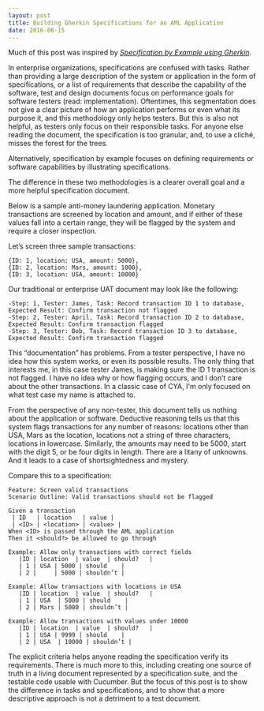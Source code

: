 ```yaml
---
layout: post
title: Building Gherkin Specifications for an AML Application
date: 2016-06-15
---
```



Much of this post was inspired by [*Specification by Example using Gherkin*](https://www.manning.com/books/specification-by-example-using-gherkin).

In enterprise organizations, specifications are confused with tasks. Rather than providing a large description of the system or application in the form of specifications, or a list of requirements that describe the capability of the software, test and design documents focus on performance goals for software testers (read: implementation). Oftentimes, this segmentation does not give a clear picture of how an application performs or even what its purpose it, and this methodology only helps testers. But this is also not helpful, as testers only focus on their responsible tasks. For anyone else reading the document, the specification is too granular, and, to use a cliché, misses the forest for the trees.

Alternatively, specification by example focuses on defining requirements or software capabilities by illustrating specifications. 

The difference in these two methodologies is a clearer overall goal and a more helpful specification document. 

Below is a sample anti-money laundering application. Monetary transactions are screened by location and amount, and if either of these values fall into a certain range, they will be flagged by the system and require a closer inspection.

Let’s screen three sample transactions:

```
{ID: 1, location: USA, amount: 5000},
{ID: 2, location: Mars, amount: 1000},
{ID: 3, location: USA, amount: 10000}
```

Our traditional or enterprise UAT document may look like the following:

```
-Step: 1, Tester: James, Task: Record transaction ID 1 to database, Expected Result: Confirm transaction not flagged
-Step: 2, Tester: April, Task: Record transaction ID 2 to database, Expected Result: Confirm transaction flagged
-Step: 3, Tester: Bob, Task: Record transaction ID 3 to database, Expected Result: Confirm transaction flagged
```

This “documentation” has problems. From a tester perspective, I have no idea how this system works, or even its possible results. The only thing that interests me, in this case tester James, is making sure the ID 1 transaction is not flagged. I have no idea why or how flagging occurs, and I don’t care about the other transactions. In a classic case of CYA, I'm only focused on what test case my name is attached to.

From the perspective of any non-tester, this document tells us nothing about the application or software. Deductive reasoning tells us that this system flags transactions for any number of reasons: locations other than USA, Mars as the location, locations not a string of three characters, locations in lowercase. Similarly, the amounts may need to be 5000, start with the digit 5, or be four digits in length. There are a litany of unknowns. And it leads to a case of shortsightedness and mystery.

Compare this to a specification: 

```gherkin
Feature: Screen valid transactions
Scenario Outline: Valid transactions should not be flagged

Given a transaction
 | ID   | location   | value |
 | <ID> | <location> | <value> |
When <ID> is passed through the AML application
Then it <should?> be allowed to go through

Example: Allow only transactions with correct fields
   |ID | location  | value  | should?   |
   | 1 | USA | 5000 | should    |
   | 2 |     | 5000 | shouldn’t |

Example: Allow transactions with locations in USA
   |ID | location  | value  | should?   |
   | 1 | USA  | 5000 | should    |
   | 2 | Mars | 5000 | shouldn’t |

Example: Allow transactions with values under 10000
   |ID | location  | value  | should?   |
   | 1 | USA | 9999 | should    |
   | 2 | USA  | 10000 | shouldn’t |
```

The explicit criteria helps anyone reading the specification verify its requirements. There is much more to this, including creating one source of truth in a living document represented by a specification suite, and the testable code usable with Cucumber. But the focus of this post is to show the difference in tasks and specifications, and to show that a more descriptive approach is not a detriment to a test document.
